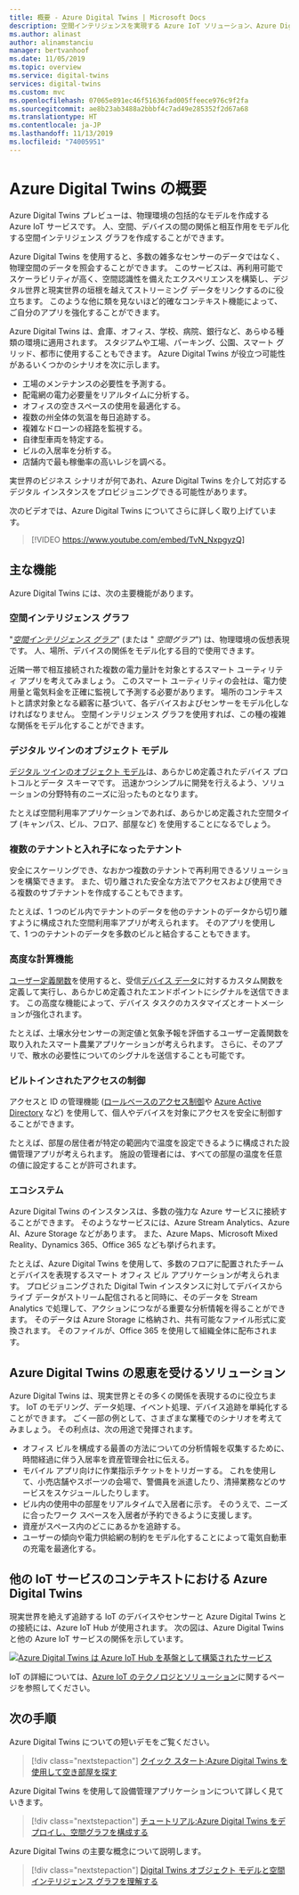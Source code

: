 ```yaml
---
title: 概要 - Azure Digital Twins | Microsoft Docs
description: 空間インテリジェンスを実現する Azure IoT ソリューション、Azure Digital Twins について詳しく説明します。
ms.author: alinast
author: alinamstanciu
manager: bertvanhoof
ms.date: 11/05/2019
ms.topic: overview
ms.service: digital-twins
services: digital-twins
ms.custom: mvc
ms.openlocfilehash: 07065e891ec46f51636fad005ffeece976c9f2fa
ms.sourcegitcommit: ae8b23ab3488a2bbbf4c7ad49e285352f2d67a68
ms.translationtype: HT
ms.contentlocale: ja-JP
ms.lasthandoff: 11/13/2019
ms.locfileid: "74005951"
---
```

# <a name="overview-of-azure-digital-twins"></a>Azure Digital Twins の概要

Azure Digital Twins プレビューは、物理環境の包括的なモデルを作成する Azure IoT サービスです。 人、空間、デバイスの間の関係と相互作用をモデル化する空間インテリジェンス グラフを作成することができます。

Azure Digital Twins を使用すると、多数の雑多なセンサーのデータではなく、物理空間のデータを照会することができます。 このサービスは、再利用可能でスケーラビリティが高く、空間認識性を備えたエクスペリエンスを構築し、デジタル世界と現実世界の垣根を越えてストリーミング データをリンクするのに役立ちます。 このような他に類を見ないほど的確なコンテキスト機能によって、ご自分のアプリを強化することができます。 

Azure Digital Twins は、倉庫、オフィス、学校、病院、銀行など、あらゆる種類の環境に適用されます。 スタジアムや工場、パーキング、公園、スマート グリッド、都市に使用することもできます。 Azure Digital Twins が役立つ可能性があるいくつかのシナリオを次に示します。

- 工場のメンテナンスの必要性を予測する。
- 配電網の電力必要量をリアルタイムに分析する。
- オフィスの空きスペースの使用を最適化する。
- 複数の州全体の気温を毎日追跡する。
- 複雑なドローンの経路を監視する。
- 自律型車両を特定する。
- ビルの入居率を分析する。
- 店舗内で最も稼働率の高いレジを調べる。

実世界のビジネス シナリオが何であれ、Azure Digital Twins を介して対応するデジタル インスタンスをプロビジョニングできる可能性があります。

次のビデオでは、Azure Digital Twins についてさらに詳しく取り上げています。

> [!VIDEO https://www.youtube.com/embed/TvN_NxpgyzQ]

## <a name="key-capabilities"></a>主な機能

Azure Digital Twins には、次の主要機能があります。

### <a name="spatial-intelligence-graph"></a>空間インテリジェンス グラフ

"[*空間インテリジェンス グラフ*](./concepts-objectmodel-spatialgraph.md#spatial-intelligence-graph)" (または " *空間グラフ*") は、物理環境の仮想表現です。 人、場所、デバイスの関係をモデル化する目的で使用できます。

近隣一帯で相互接続された複数の電力量計を対象とするスマート ユーティリティ アプリを考えてみましょう。 このスマート ユーティリティの会社は、電力使用量と電気料金を正確に監視して予測する必要があります。 場所のコンテキストと請求対象となる顧客に基づいて、各デバイスおよびセンサーをモデル化しなければなりません。 空間インテリジェンス グラフを使用すれば、この種の複雑な関係をモデル化することができます。

### <a name="digital-twin-object-models"></a>デジタル ツインのオブジェクト モデル

[デジタル ツインのオブジェクト モデル](./concepts-objectmodel-spatialgraph.md#digital-twins-object-models)は、あらかじめ定義されたデバイス プロトコルとデータ スキーマです。 迅速かつシンプルに開発を行えるよう、ソリューションの分野特有のニーズに沿ったものとなります。

たとえば空間利用率アプリケーションであれば、あらかじめ定義された空間タイプ (キャンパス、ビル、フロア、部屋など) を使用することになるでしょう。

### <a name="multiple-and-nested-tenants"></a>複数のテナントと入れ子になったテナント

安全にスケーリングでき、なおかつ複数のテナントで再利用できるソリューションを構築できます。 また、切り離された安全な方法でアクセスおよび使用できる複数のサブテナントを作成することもできます。

たとえば、1 つのビル内でテナントのデータを他のテナントのデータから切り離すように構成された空間利用率アプリが考えられます。 そのアプリを使用して、1 つのテナントのデータを多数のビルと結合することもできます。

### <a name="advanced-compute-capabilities"></a>高度な計算機能

[ユーザー定義関数](./concepts-user-defined-functions.md)を使用すると、受信[デバイス データ](./concepts-device-ingress.md)に対するカスタム関数を定義して実行し、あらかじめ定義されたエンドポイントにシグナルを送信できます。 この高度な機能によって、デバイス タスクのカスタマイズとオートメーションが強化されます。

たとえば、土壌水分センサーの測定値と気象予報を評価するユーザー定義関数を取り入れたスマート農業アプリケーションが考えられます。 さらに、そのアプリで、散水の必要性についてのシグナルを送信することも可能です。

### <a name="built-in-access-control"></a>ビルトインされたアクセスの制御

アクセスと ID の管理機能 ([ロールベースのアクセス制御](./security-role-based-access-control.md)や [Azure Active Directory](./security-authenticating-apis.md) など) を使用して、個人やデバイスを対象にアクセスを安全に制御することができます。

たとえば、部屋の居住者が特定の範囲内で温度を設定できるように構成された設備管理アプリが考えられます。 施設の管理者には、すべての部屋の温度を任意の値に設定することが許可されます。

### <a name="ecosystem"></a>エコシステム

Azure Digital Twins のインスタンスは、多数の強力な Azure サービスに接続することができます。 そのようなサービスには、Azure Stream Analytics、Azure AI、Azure Storage などがあります。 また、Azure Maps、Microsoft Mixed Reality、Dynamics 365、Office 365 なども挙げられます。

たとえば、Azure Digital Twins を使用して、多数のフロアに配置されたチームとデバイスを表現するスマート オフィス ビル アプリケーションが考えられます。 プロビジョニングされた Digital Twin インスタンスに対してデバイスからライブ データがストリーム配信されると同時に、そのデータを Stream Analytics で処理して、アクションにつながる重要な分析情報を得ることができます。 そのデータは Azure Storage に格納され、共有可能なファイル形式に変換されます。 そのファイルが、Office 365 を使用して組織全体に配布されます。

## <a name="solutions-that-benefit-from-azure-digital-twins"></a>Azure Digital Twins の恩恵を受けるソリューション

Azure Digital Twins は、現実世界とその多くの関係を表現するのに役立ちます。 IoT のモデリング、データ処理、イベント処理、デバイス追跡を単純化することができます。 ごく一部の例として、さまざまな業種でのシナリオを考えてみましょう。 その利点は、次の用途で発揮されます。

* オフィス ビルを構成する最善の方法についての分析情報を収集するために、時間経過に伴う入居率を資産管理会社に伝える。
* モバイル アプリ向けに作業指示チケットをトリガーする。 これを使用して、小売店舗やスポーツの会場で、警備員を派遣したり、清掃業務などのサービスをスケジュールしたりします。
* ビル内の使用中の部屋をリアルタイムで入居者に示す。 そのうえで、ニーズに合ったワーク スペースを入居者が予約できるように支援します。
* 資産がスペース内のどこにあるかを追跡する。
* ユーザーの傾向や電力供給網の制約をモデル化することによって電気自動車の充電を最適化する。

## <a name="azure-digital-twins-in-the-context-of-other-iot-services"></a>他の IoT サービスのコンテキストにおける Azure Digital Twins

現実世界を絶えず追跡する IoT のデバイスやセンサーと Azure Digital Twins との接続には、Azure IoT Hub が使用されます。 次の図は、Azure Digital Twins と他の Azure IoT サービスの関係を示しています。

[![Azure Digital Twins は Azure IoT Hub を基盤として構築されたサービス](media/overview/azure-digital-twins-in-iot-ecosystem.png)](media/overview/azure-digital-twins-in-iot-ecosystem.png#lightbox)

IoT の詳細については、[Azure IoT のテクノロジとソリューション](../iot-fundamentals/iot-services-and-technologies.md)に関するページを参照してください。

## <a name="next-steps"></a>次の手順

Azure Digital Twins についての短いデモをご覧ください。

>[!div class="nextstepaction"]
>[クイック スタート:Azure Digital Twins を使用して空き部屋を探す](./quickstart-view-occupancy-dotnet.md)

Azure Digital Twins を使用して設備管理アプリケーションについて詳しく見ていきます。

>[!div class="nextstepaction"]
>[チュートリアル:Azure Digital Twins をデプロイし、空間グラフを構成する](./tutorial-facilities-setup.md)

Azure Digital Twins の主要な概念について説明します。

>[!div class="nextstepaction"]
>[Digital Twins オブジェクト モデルと空間インテリジェンス グラフを理解する](./concepts-objectmodel-spatialgraph.md)